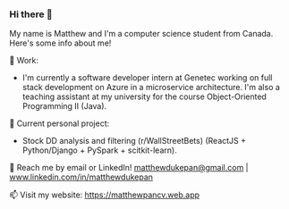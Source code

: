 ### Hi there 👋

My name is Matthew and I'm a computer science student from Canada. Here's some info about me!

🌱 Work: <br>
- I'm currently a software developer intern at Genetec working on full stack development on Azure in a microservice architecture. I'm also a teaching assistant at my university for the course Object-Oriented Programming II (Java).

🔭 Current personal project: 
- Stock DD analysis and filtering (r/WallStreetBets) (ReactJS + Python/Django + PySpark + scitkit-learn).

💬 Reach me by email or LinkedIn! matthewdukepan@gmail.com | www.linkedin.com/in/matthewdukepan

📫 Visit my website: https://matthewpancv.web.app

<!--[![Top Langs](https://github-readme-stats.vercel.app/api/top-langs/?username=fryingpannn&layout=compact&hide=tex)](https://github.com/anuraghazra/github-readme-stats)-->

<!--
**Fryingpannn/Fryingpannn** is a ✨ _special_ ✨ repository because its `README.md` (this file) appears on your GitHub profile.

Here are some ideas to get you started:

- 🔭 I’m currently working on ...
- 🌱 I’m currently learning ...
- 👯 I’m looking to collaborate on ...
- 🤔 I’m looking for help with ...
- 💬 Ask me about ...
- 📫 How to reach me: ...
- 😄 Pronouns: ...
- ⚡ Fun fact: ...
-->
